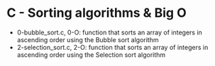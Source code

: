 # C - Sorting algorithms & Big O
* 0-bubble_sort.c, 0-O: function that sorts an array of integers in ascending order using the Bubble sort algorithm
* 2-selection_sort.c, 2-O: function that sorts an array of integers in ascending order using the Selection sort algorithm
